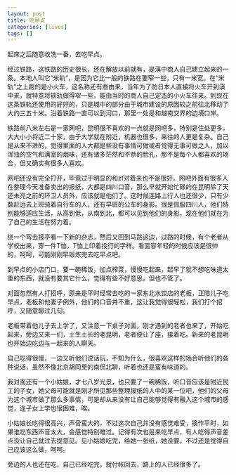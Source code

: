 ```yaml
---
layout: post
title: 吃早点
categories: [lives]
tags: []
---
```


起床之后随意收洗一番，去吃早点。

经过铁路，这铁路的历史很长，还在解放以前就有，是滇中商人自己建立起来的一条。本地人叫它“米轨”，是因为它比一般的铁路在要窄一些，只有一米宽。在“米轨”之上跑的是小火车，这名称还有些由来，当年为了防日本人直接将火车开到滇中来，就特意将铁轨做得窄一些，能由当时的商人自己定造的小火车往来。到现在这条铁轨还使用的好好的，只是城中的部分由于城市建设的原因较之前往北移动了大约三五十米。沿着铁路一直可以到河口，那里一处是和越南交界的边境口岸。

铁路前八米左右是一家网吧，昆明很不喜欢的一点就是网吧多，特别是住处更多，大大小小将近二十家，由于大学就在附近，机器也很多，来往的人更是复杂。自己是从来不进的，觉得里面的人大都是些没有事情可做或者觉得无事可做之人，加以浑浊的空气和满室的烟味，还有诸多茫然和不恭的脸孔，那不是每个人都喜欢的场合，但又确实有很多人喜欢。

网吧还没有完全打开，毕竟过于明显的和zf对着来也不是很好。网吧外面有很多人在整理今天准备卖出的报纸，大都是四川口音，那么早就开始忙碌的在昆明除了天还未亮之前的环卫人员外，应该就是他们了。这时候连路上行人也还很少，只有少数赶远去上班骑着自行车的人，还有早班的公车的身影。很是佩服四川人，他们特别能够适应生活，从高到低，从南到北，都可以见到他们的身影。现在他们就在为了自己的生活在努力着。

绕一个弯去报亭看一下新的杂志，然后又回到马路这边，过路的时候，有个老者从学校出来，穿一件T恤，T恤上印着投行的字样。看面容年轻的时候应该是很帅的，呵呵，可能刚刚早锻炼完去吃早点吧。

到早点的小店门口，要一碗稀饭，加点榨菜，慢慢吃起来，起早了就不想吃味道太重的东西，就没有要其它什么，觉得有些不好意思，但也不管了。

对面忽然有人打招呼，原来是平时经常去吃的一家东北水饺店的老板，正陪儿子吃早点，老板和他妻子例外，他们的口音并不重，这让我觉得很轻松，我们打个招呼，又随意聊过几句。

老板带着他儿子去上学了，又注意一下桌子对面，刚才遇到的老者也来了，开始吃起来，旁边又来一们，土生土长的老昆明，老者便让了座，接着吃。新来的老昆明也开始边吃边与一起来的人聊天。

自己吃得很慢，一边又听他们说话玩，不知为什么，很喜欢这样的场合听他们的各种说话，虽然不像北京胡同里的南侃北聊，听着也还是蛮有味道的。

我对面还有一个小姑娘，才七八岁光景，也只要了一碗稀饭，听口音应该是附近民工的子女，她父母可能就是刚才所见那些整理报纸的人中的某一位吧，他们的父母为这个城市做了那么多事情，可是却从来没有让自己能够觉得有融入这个城市的感觉，连子女上学也很困难，唉。

小姑娘长吃得很高兴，声音蛮大的，不过这次自己并没有感觉难受，换作平时，如果谁吃东西声音太大，会感觉特别难过。记得有次也是来吃早点，有人吃得声音差点没让自己就过去提意见。见小姑娘吃完，给她一张纸，她没要，不过还是觉得自己应该这么做，呵呵。

旁边的人也还在吃，自己已经吃完，就付帐回去，路上的人已经很多了。
